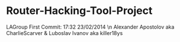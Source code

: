 Router-Hacking-Tool-Project
===========================

LAGroup First Commit: 17:32 23/02/2014 \n
Alexander Apostolov aka CharlieScarver   &   Luboslav Ivanov aka killer18ys
